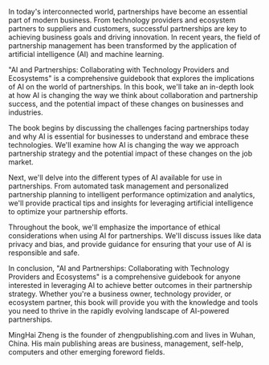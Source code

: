 
In today's interconnected world, partnerships have become an essential part of modern business. From technology providers and ecosystem partners to suppliers and customers, successful partnerships are key to achieving business goals and driving innovation. In recent years, the field of partnership management has been transformed by the application of artificial intelligence (AI) and machine learning.

"AI and Partnerships: Collaborating with Technology Providers and Ecosystems" is a comprehensive guidebook that explores the implications of AI on the world of partnerships. In this book, we'll take an in-depth look at how AI is changing the way we think about collaboration and partnership success, and the potential impact of these changes on businesses and industries.

The book begins by discussing the challenges facing partnerships today and why AI is essential for businesses to understand and embrace these technologies. We'll examine how AI is changing the way we approach partnership strategy and the potential impact of these changes on the job market.

Next, we'll delve into the different types of AI available for use in partnerships. From automated task management and personalized partnership planning to intelligent performance optimization and analytics, we'll provide practical tips and insights for leveraging artificial intelligence to optimize your partnership efforts.

Throughout the book, we'll emphasize the importance of ethical considerations when using AI for partnerships. We'll discuss issues like data privacy and bias, and provide guidance for ensuring that your use of AI is responsible and safe.

In conclusion, "AI and Partnerships: Collaborating with Technology Providers and Ecosystems" is a comprehensive guidebook for anyone interested in leveraging AI to achieve better outcomes in their partnership strategy. Whether you're a business owner, technology provider, or ecosystem partner, this book will provide you with the knowledge and tools you need to thrive in the rapidly evolving landscape of AI-powered partnerships.

MingHai Zheng is the founder of zhengpublishing.com and lives in Wuhan, China. His main publishing areas are business, management, self-help, computers and other emerging foreword fields.

